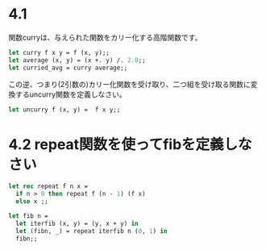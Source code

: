 # 4.1

関数curryは、与えられた関数をカリー化する高階関数です。

```ocaml
let curry f x y = f (x, y);;
let average (x, y) = (x +. y) /. 2.0;;
let curried_avg = curry average;;
```

この逆、つまり(2引数の)カリー化関数を受け取り、二つ組を受け取る関数に変換するuncurry関数を定義しなさい。

```ocaml
let uncurry f (x, y) =  f x y;;
```

# 4.2 repeat関数を使ってfibを定義しなさい

```ocaml
let rec repeat f n x =
  if n > 0 then repeat f (n - 1) (f x)
  else x ;;

let fib n =
  let iterfib (x, y) = (y, x + y) in
  let (fibn, _) = repeat iterfib n (0, 1) in
  fibn;;
```
